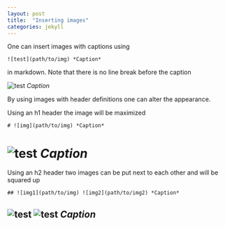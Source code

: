 ```yaml
---
layout: post
title:  "Inserting images"
categories: jekyll
---
```


One can insert images with captions using
```
![test](path/to/img) *Caption*
```
in markdown. Note that there is no line break before the caption

![test](/eleven/assets/test.png) *Caption*

By using images with header definitions one can alter the appearance.

Using an h1 header the image will be maximized
```
# ![img](path/to/img) *Caption*
```
# ![test](/eleven/assets/test.png) *Caption*

Using an h2 header two images can be put next to each other and will be squared up
```
## ![img1](path/to/img) ![img2](path/to/img2) *Caption*
```
## ![test](/eleven/assets/test.png) ![test](/eleven/assets/test.png) *Caption*

